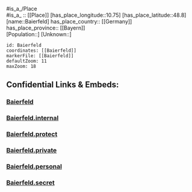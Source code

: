 ﻿---
location: [48.8,10.75] 
mapzoom: [7,12] 
mapmarker: city 
type: City
tags:
- geo/City


SpocWebEntityId: 28988
isDeleted: false
confidential: public

---
#is_a_/Place  
#is_a_ :: [[Place]] 
[has_place_longitude::10.75] 
[has_place_latitude::48.8] 
[name::Baierfeld] 
has_place_country:: [[Germany]]  
has_place_province:: [[Bayern]]  
[Population::] 
[Unknown::] 


```leaflet
id: Baierfeld
coordinates: [[Baierfeld]] 
markerFile: [[Baierfeld]] 
defaultZoom: 11 
maxZoom: 18
```


## Confidential Links & Embeds: 

### [Baierfeld](/_public/Earth/Continent/Europe/Europe~Central/Germany/Germany~West/Bayern/counties~Bayern/Donau-Ries/cities~Donau-Ries/Harburg~Schwaben/City/Baierfeld.md) 

### [Baierfeld.internal](/_internal/Earth/Continent/Europe/Europe~Central/Germany/Germany~West/Bayern/counties~Bayern/Donau-Ries/cities~Donau-Ries/Harburg~Schwaben/City/Baierfeld.internal.md) 

### [Baierfeld.protect](/_protect/Earth/Continent/Europe/Europe~Central/Germany/Germany~West/Bayern/counties~Bayern/Donau-Ries/cities~Donau-Ries/Harburg~Schwaben/City/Baierfeld.protect.md) 

### [Baierfeld.private](/_private/Earth/Continent/Europe/Europe~Central/Germany/Germany~West/Bayern/counties~Bayern/Donau-Ries/cities~Donau-Ries/Harburg~Schwaben/City/Baierfeld.private.md) 

### [Baierfeld.personal](/_personal/Earth/Continent/Europe/Europe~Central/Germany/Germany~West/Bayern/counties~Bayern/Donau-Ries/cities~Donau-Ries/Harburg~Schwaben/City/Baierfeld.personal.md) 

### [Baierfeld.secret](/_secret/Earth/Continent/Europe/Europe~Central/Germany/Germany~West/Bayern/counties~Bayern/Donau-Ries/cities~Donau-Ries/Harburg~Schwaben/City/Baierfeld.secret.md) 
